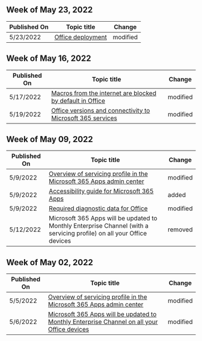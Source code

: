 <!-- This file is generated automatically each week. Changes made to this file will be overwritten.-->



## Week of May 23, 2022


| Published On |Topic title | Change |
|------|------------|--------|
| 5/23/2022 | [Office deployment](/DeployOffice/index) | modified |


## Week of May 16, 2022


| Published On |Topic title | Change |
|------|------------|--------|
| 5/17/2022 | [Macros from the internet are blocked by default in Office ](/DeployOffice/security/internet-macros-blocked) | modified |
| 5/19/2022 | [Office versions and connectivity to Microsoft 365 services](/DeployOffice/endofsupport/microsoft-365-services-connectivity) | modified |


## Week of May 09, 2022


| Published On |Topic title | Change |
|------|------------|--------|
| 5/9/2022 | [Overview of servicing profile in the Microsoft 365 Apps admin center](/DeployOffice/admincenter/servicing-profile) | modified |
| 5/9/2022 | [Accessibility guide for Microsoft 365 Apps](/DeployOffice/accessibility-guide) | added |
| 5/9/2022 | [Required diagnostic data for Office](/DeployOffice/privacy/required-diagnostic-data) | modified |
| 5/12/2022 | Microsoft 365 Apps will be updated to Monthly Enterprise Channel (with a servicing profile) on all your Office devices | removed |


## Week of May 02, 2022


| Published On |Topic title | Change |
|------|------------|--------|
| 5/5/2022 | [Overview of servicing profile in the Microsoft 365 Apps admin center](/DeployOffice/admincenter/servicing-profile) | modified |
| 5/6/2022 | [Microsoft 365 Apps will be updated to Monthly Enterprise Channel on all your Office devices](/DeployOffice/other/devices-updating-monthly-enterprise-channel) | modified |
